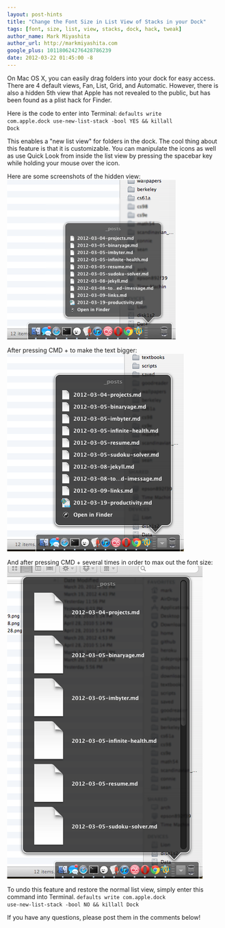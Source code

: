 ```yaml
---
layout: post-hints
title: "Change the Font Size in List View of Stacks in your Dock"
tags: [font, size, list, view, stacks, dock, hack, tweak]
author_name: Mark Miyashita
author_url: http://markmiyashita.com
google_plus: 101180624276428786239
date: 2012-03-22 01:45:00 -8
---
```


On Mac OS X, you can easily drag folders into your dock for easy access. There are 4 default views, Fan, List, Grid, and Automatic. However, there is also a hidden 5th view that Apple has not revealed to the public, but has been found as a plist hack for Finder.

Here is the code to enter into Terminal:
<code>defaults write com.apple.dock use-new-list-stack -bool YES && killall Dock</code>

This enables a "new list view" for folders in the dock. The cool thing about this feature is that it is customizable. You can manipulate the icons as well as use Quick Look from inside the list view by pressing the spacebar key while holding your mouse over the icon.

Here are some screenshots of the hidden view:
<img class="clear blog-image-border" src="/images/dock_size_1.png" title="Dock List View">

After pressing CMD + to make the text bigger:
<img class="clear blog-image-border" src="/images/dock_size_2.png" title="Dock List View">

And after pressing CMD + several times in order to max out the font size:
<img class="clear blog-image-border" src="/images/dock_size_3.png" title="Dock List View">

To undo this feature and restore the normal list view, simply enter this command into Terminal.
<code>defaults write com.apple.dock use-new-list-stack -bool NO && killall Dock</code>

If you have any questions, please post them in the comments below!
